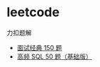 # leetcode
力扣题解

* [面试经典 150 题](./section/%E9%9D%A2%E8%AF%95%E7%BB%8F%E5%85%B8%20150%20%E9%A2%98.md)
* [高频 SQL 50 题（基础版）](./section/%E9%AB%98%E9%A2%91%20SQL%2050%20%E9%A2%98%EF%BC%88%E5%9F%BA%E7%A1%80%E7%89%88%EF%BC%89.md)
